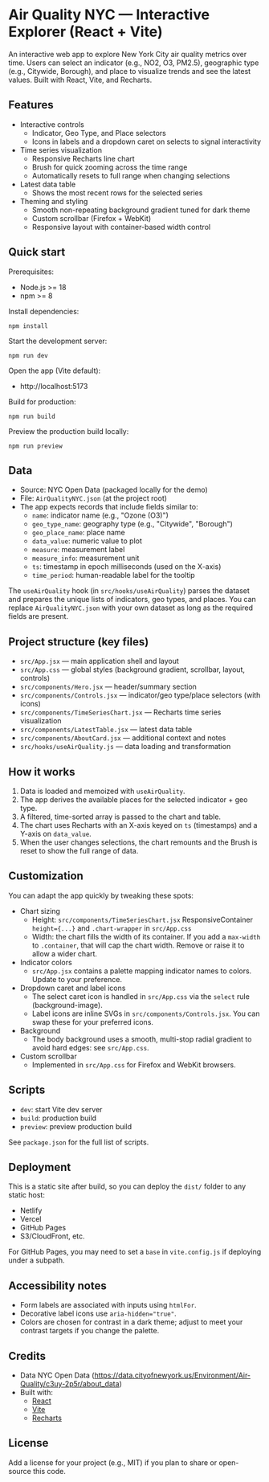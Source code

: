 # Air Quality NYC — Interactive Explorer (React + Vite)

An interactive web app to explore New York City air quality metrics over time. Users can select an indicator (e.g., NO2, O3, PM2.5), geographic type (e.g., Citywide, Borough), and place to visualize trends and see the latest values. Built with React, Vite, and Recharts.

## Features

-   Interactive controls
    -   Indicator, Geo Type, and Place selectors
    -   Icons in labels and a dropdown caret on selects to signal interactivity
-   Time series visualization
    -   Responsive Recharts line chart
    -   Brush for quick zooming across the time range
    -   Automatically resets to full range when changing selections
-   Latest data table
    -   Shows the most recent rows for the selected series
-   Theming and styling
    -   Smooth non-repeating background gradient tuned for dark theme
    -   Custom scrollbar (Firefox + WebKit)
    -   Responsive layout with container-based width control

## Quick start

Prerequisites:

-   Node.js >= 18
-   npm >= 8

Install dependencies:

```
npm install
```

Start the development server:

```
npm run dev
```

Open the app (Vite default):

-   http://localhost:5173

Build for production:

```
npm run build
```

Preview the production build locally:

```
npm run preview
```

## Data

-   Source: NYC Open Data (packaged locally for the demo)
-   File: `AirQualityNYC.json` (at the project root)
-   The app expects records that include fields similar to:
    -   `name`: indicator name (e.g., "Ozone (O3)")
    -   `geo_type_name`: geography type (e.g., "Citywide", "Borough")
    -   `geo_place_name`: place name
    -   `data_value`: numeric value to plot
    -   `measure`: measurement label
    -   `measure_info`: measurement unit
    -   `ts`: timestamp in epoch milliseconds (used on the X-axis)
    -   `time_period`: human-readable label for the tooltip

The `useAirQuality` hook (in `src/hooks/useAirQuality`) parses the dataset and prepares the unique lists of indicators, geo types, and places. You can replace `AirQualityNYC.json` with your own dataset as long as the required fields are present.

## Project structure (key files)

-   `src/App.jsx` — main application shell and layout
-   `src/App.css` — global styles (background gradient, scrollbar, layout, controls)
-   `src/components/Hero.jsx` — header/summary section
-   `src/components/Controls.jsx` — indicator/geo type/place selectors (with icons)
-   `src/components/TimeSeriesChart.jsx` — Recharts time series visualization
-   `src/components/LatestTable.jsx` — latest data table
-   `src/components/AboutCard.jsx` — additional context and notes
-   `src/hooks/useAirQuality.js` — data loading and transformation

## How it works

1. Data is loaded and memoized with `useAirQuality`.
2. The app derives the available places for the selected indicator + geo type.
3. A filtered, time-sorted array is passed to the chart and table.
4. The chart uses Recharts with an X-axis keyed on `ts` (timestamps) and a Y-axis on `data_value`.
5. When the user changes selections, the chart remounts and the Brush is reset to show the full range of data.

## Customization

You can adapt the app quickly by tweaking these spots:

-   Chart sizing
    -   Height: `src/components/TimeSeriesChart.jsx` ResponsiveContainer `height={...}` and `.chart-wrapper` in `src/App.css`
    -   Width: the chart fills the width of its container. If you add a `max-width` to `.container`, that will cap the chart width. Remove or raise it to allow a wider chart.
-   Indicator colors
    -   `src/App.jsx` contains a palette mapping indicator names to colors. Update to your preference.
-   Dropdown caret and label icons
    -   The select caret icon is handled in `src/App.css` via the `select` rule (background-image).
    -   Label icons are inline SVGs in `src/components/Controls.jsx`. You can swap these for your preferred icons.
-   Background
    -   The body background uses a smooth, multi-stop radial gradient to avoid hard edges: see `src/App.css`.
-   Custom scrollbar
    -   Implemented in `src/App.css` for Firefox and WebKit browsers.

## Scripts

-   `dev`: start Vite dev server
-   `build`: production build
-   `preview`: preview production build

See `package.json` for the full list of scripts.

## Deployment

This is a static site after build, so you can deploy the `dist/` folder to any static host:

-   Netlify
-   Vercel
-   GitHub Pages
-   S3/CloudFront, etc.

For GitHub Pages, you may need to set a `base` in `vite.config.js` if deploying under a subpath.

## Accessibility notes

-   Form labels are associated with inputs using `htmlFor`.
-   Decorative label icons use `aria-hidden="true"`.
-   Colors are chosen for contrast in a dark theme; adjust to meet your contrast targets if you change the palette.

## Credits

-   Data NYC Open Data (https://data.cityofnewyork.us/Environment/Air-Quality/c3uy-2p5r/about_data)
-   Built with:
    -   [React](https://react.dev/)
    -   [Vite](https://vitejs.dev/)
    -   [Recharts](https://recharts.org/en-US/)

## License

Add a license for your project (e.g., MIT) if you plan to share or open-source this code.

